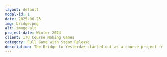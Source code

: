 ```yaml
---
layout: default
modal-id: 1
date: 2025-06-25
img: bridge.png
alt: image-alt
project-date: Winter 2024
client: ITU Course Making Games
category: Full Game with Steam Release
description: The Bridge to Yesterday started out as a course project for Making Games. In January 2024 the game was showcased at Copenhagen Gaming Week, and won the student showcase, earning us tickets to Nordic Game Conference in Malmö in May 2024, where we got to display our game along many amazing professionally made games. I worked as a game programmer on this project, working mainly on movement, camera, and puzzle mechanics. \n Link to Steam - https://store.steampowered.com/app/2786840/The_Bridge_to_Yesterday/
---
```

